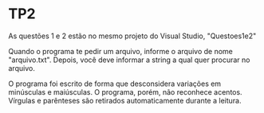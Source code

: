 TP2
===

As questões 1 e 2 estão no mesmo projeto do Visual Studio, "Questoes1e2"

Quando o programa te pedir um arquivo, informe o arquivo de nome "arquivo.txt".
Depois, você deve informar a string a qual quer procurar no arquivo.

O programa foi escrito de forma que desconsidera variações em minúsculas e maiúsculas.
O programa, porém, não reconhece acentos. Vírgulas e parênteses são retirados automaticamente durante a leitura.
